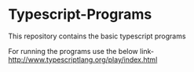# Typescript-Programs
This repository contains the basic typescript programs

For running the programs use the below link-
http://www.typescriptlang.org/play/index.html 
